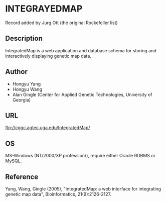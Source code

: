 # INTEGRAYEDMAP
Record added by Jurg Ott (the original Rockefeller list)

## Description
IntegratedMap is a web application and database schema for storing and interactively displaying genetic map data.

## Author
* Hongyu Yang
* Hongyu Wang
* Alan Gingle (Center for Applied Genetic Technologies, University of Georgia)

## URL
ftp://cggc.agtec.uga.edu/IntegratedMap/

## OS
MS-Windows (NT/2000/XP profession/), require either Oracle RDBMS or MySQL.

## Reference
Yang, Wang, Gingle (2005), "IntegratedMap: a web interface for integrating genetic map data", Bioinformatics, 21(9):2126-2127.